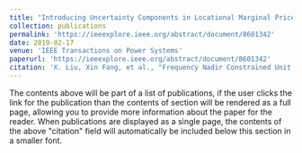 ```yaml
---
title: "Introducing Uncertainty Components in Locational Marginal Prices for Pricing Wind Power and Load Uncertainties"
collection: publications
permalink: 'https://ieeexplore.ieee.org/abstract/document/8601342'
date: 2019-02-17
venue: 'IEEE Transactions on Power Systems'
paperurl: 'https://ieeexplore.ieee.org/abstract/document/8601342'
citation: 'X. Liu, Xin Fang, et al., "Frequency Nadir Constrained Unit Commitment for High Renewable Penetration Island Power Systems," in IEEE Open Access Journal of Power and Energy, vol. 11, pp. 141-153, 2024, doi: 10.1109/OAJPE.2024.3370504.'
---
```


The contents above will be part of a list of publications, if the user clicks the link for the publication than the contents of section will be rendered as a full page, allowing you to provide more information about the paper for the reader. When publications are displayed as a single page, the contents of the above "citation" field will automatically be included below this section in a smaller font.
